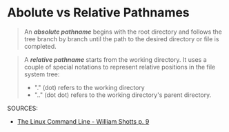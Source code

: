 # Abolute vs Relative Pathnames

> An ***absolute pathname*** begins with the root directory and follows the tree branch by branch until the path to the desired directory or file is completed.

> A ***relative pathname*** starts from the working directory. It uses a couple of special notations to represent relative positions in the file system tree:
> * "." (dot) refers to the working directory
> * ".." (dot dot) refers to the working directory's parent directory.

SOURCES:
* [The Linux Command Line - William Shotts p. 9](https://linuxcommand.org/tlcl.php)